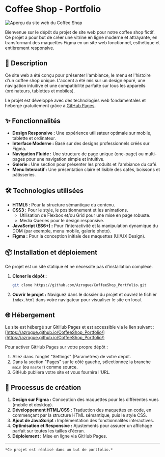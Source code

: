 # Coffee Shop - Portfolio

![Aperçu du site web du Coffee Shop](https://i.ibb.co/TBkmd43n/cofeeshop-screenshot-drawio.png)

Bienvenue sur le dépôt du projet de site web pour notre coffee shop fictif. Ce projet a pour but de créer une vitrine en ligne moderne et attrayante, en transformant des maquettes Figma en un site web fonctionnel, esthétique et entièrement responsive.

## 🚀 Description

Ce site web a été conçu pour présenter l'ambiance, le menu et l'histoire d'un coffee shop unique. L'accent a été mis sur un design épuré, une navigation intuitive et une compatibilité parfaite sur tous les appareils (ordinateurs, tablettes et mobiles).

Le projet est développé avec des technologies web fondamentales et hébergé gratuitement grâce à [GitHub Pages](https://pages.github.com/).

## ✨ Fonctionnalités

*   **Design Responsive :** Une expérience utilisateur optimale sur mobile, tablette et ordinateur.
*   **Interface Moderne :** Basé sur des designs professionnels créés sur Figma.
*   **Navigation Fluide :** Une structure de page unique (one-page) ou multi-pages pour une navigation simple et intuitive.
*   **Galerie :** Une section pour présenter les produits et l'ambiance du café.
*   **Menu Interactif :** Une présentation claire et lisible des cafés, boissons et pâtisseries.

## 🛠️ Technologies utilisées

*   **HTML5 :** Pour la structure sémantique du contenu.
*   **CSS3 :** Pour le style, le positionnement et les animations.
    *   Utilisation de Flexbox et/ou Grid pour une mise en page robuste.
    *   Media Queries pour le design responsive.
*   **JavaScript (ES6+) :** Pour l'interactivité et la manipulation dynamique du DOM (par exemple, menu mobile, galerie photo).
*   **Figma :** Pour la conception initiale des maquettes (UI/UX Design).

## 📦 Installation et déploiement

Ce projet est un site statique et ne nécessite pas d'installation complexe.

1.  **Cloner le dépôt :**
    ```bash
    git clone https://github.com/Azrogue/CoffeeShop_Portfolio.git
    ```

2.  **Ouvrir le projet :**
    Naviguez dans le dossier du projet et ouvrez le fichier `index.html` dans votre navigateur pour visualiser le site en local.

## 🌐 Hébergement

Le site est hébergé sur GitHub Pages et est accessible via le lien suivant :
[https://azrogue.github.io/CoffeeShop_Portfolio/](https://azrogue.github.io/CoffeeShop_Portfolio/)

Pour activer GitHub Pages sur votre propre dépôt :
1.  Allez dans l'onglet "Settings" (Paramètres) de votre dépôt.
2.  Dans la section "Pages" sur le côté gauche, sélectionnez la branche `main` (ou `master`) comme source.
3.  GitHub publiera votre site et vous fournira l'URL.

## 🎨 Processus de création

1.  **Design sur Figma :** Conception des maquettes pour les différentes vues (mobile et desktop).
2.  **Développement HTML/CSS :** Traduction des maquettes en code, en commençant par la structure HTML sémantique, puis le style CSS.
3.  **Ajout de JavaScript :** Implémentation des fonctionnalités interactives.
4.  **Optimisation et Responsive :** Ajustements pour assurer un affichage parfait sur toutes les tailles d'écran.
5.  **Déploiement :** Mise en ligne via GitHub Pages.

---

    *Ce projet est réalisé dans un but de portfolio.*

